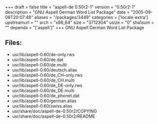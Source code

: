 +++
draft = false
title = "aspell-de 0.50r2-1"
version = "0.50r2-1"
description = "GNU Aspell German Word List Package"
date = "2005-09-08T20:07:48"
aliases = "/packages/3449"
categories = ['locale-extra']
upstreamurl = ""
arch = "x86_64"
size = "3712304"
usize = "0"
sha1sum = ""
depends = "['aspell']"
+++
GNU Aspell German Word List Package

## Files: 
* usr/lib/aspell-0.60/de-only.rws
* usr/lib/aspell-0.60/de.dat
* usr/lib/aspell-0.60/de.multi
* usr/lib/aspell-0.60/deutsch.alias
* usr/lib/aspell-0.60/de_CH-only.rws
* usr/lib/aspell-0.60/de_CH.multi
* usr/lib/aspell-0.60/de_DE-only.rws
* usr/lib/aspell-0.60/de_DE.multi
* usr/lib/aspell-0.60/de_phonet.dat
* usr/lib/aspell-0.60/german.alias
* usr/lib/aspell-0.60/swiss.alias
* usr/share/doc/aspell-de-0.50r2/COPYING
* usr/share/doc/aspell-de-0.50r2/README
